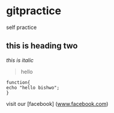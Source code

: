 
# gitpractice
self practice
## this is heading two
*this is italic*
> hello

```
function{
echo "hello bishwo";
}

```
visit our [facebook]
(www.facebook.com)